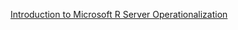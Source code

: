 [Introduction to Microsoft R Server Operationalization](https://msdn.microsoft.com/en-us/microsoft-r/operationalize/about)
